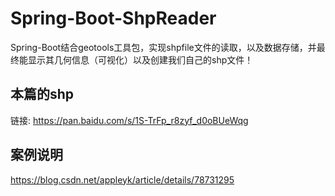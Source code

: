 # Spring-Boot-ShpReader
Spring-Boot结合geotools工具包，实现shpfile文件的读取，以及数据存储，并最终能显示其几何信息（可视化）以及创建我们自己的shp文件！


## 本篇的shp
链接: https://pan.baidu.com/s/1S-TrFp_r8zyf_d0oBUeWqg

## 案例说明
https://blog.csdn.net/appleyk/article/details/78731295
